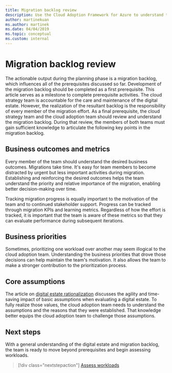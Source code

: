 ```yaml
---
title: Migration backlog review
description: Use the Cloud Adoption Framework for Azure to understand the importance of creating and reviewing a migration backlog.
author: martinekuan
ms.author: martinek
ms.date: 04/04/2019
ms.topic: conceptual
ms.custom: internal
---
```


# Migration backlog review

The actionable output during the planning phase is a migration backlog, which influences all of the prerequisites discussed so far. Development of the migration backlog should be completed as a first prerequisite. This article serves as a milestone to complete prerequisite activities. The cloud strategy team is accountable for the care and maintenance of the digital estate. However, the realization of the resultant backlog is the responsibility of every member of the migration effort. As a final prerequisite, the cloud strategy team and the cloud adoption team should review and understand the migration backlog. During that review, the members of both teams must gain sufficient knowledge to articulate the following key points in the migration backlog.

## Business outcomes and metrics

Every member of the team should understand the desired business outcomes. Migrations take time. It's easy for team members to become distracted by urgent but less important activities during migration. Establishing and reinforcing the desired outcomes helps the team understand the priority and relative importance of the migration, enabling better decision-making over time.

Tracking migration progress is equally important to the motivation of the team and to continued stakeholder support. Progress can be tracked through migration KPIs and learning metrics. Regardless of how the effort is tracked, it is important that the team is aware of these metrics so that they can evaluate performance during subsequent iterations.

## Business priorities

Sometimes, prioritizing one workload over another may seem illogical to the cloud adoption team. Understanding the business priorities that drove those decisions can help maintain the team's motivation. It also allows the team to make a stronger contribution to the prioritization process.

## Core assumptions

The article on [digital estate rationalization](../../../digital-estate/rationalize.md) discusses the agility and time-saving impact of basic assumptions when evaluating a digital estate. To fully realize those values, the cloud adoption team needs to understand the assumptions and the reasons that they were established. That knowledge better equips the cloud adoption team to challenge those assumptions.

## Next steps

With a general understanding of the digital estate and migration backlog, the team is ready to move beyond prerequisites and begin assessing workloads.

> [!div class="nextstepaction"]
> [Assess workloads](../assess/index.md)
